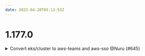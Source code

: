 ```yaml
---
date: 2023-04-20T05:13:53Z
---
```


# 1.177.0

<details>
  <summary>Convert eks/cluster to aws-teams and aws-sso @Nuru (#645)</summary>

### what

- Convert `eks/cluster` to `aws-teams` 
- Add `aws-sso` support to `eks/cluster`
- Undo automatic allowance of `identity` `aws-sso` permission sets into account roles added in #567 

### why

- Keep in sync with other modules
- #567 is a silent privilege escalation and not needed to accomplish desired goals





</details>